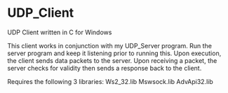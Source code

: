 # UDP_Client
 UDP Client written in C for Windows

This client works in conjunction with my UDP_Server program.
Run the server program and keep it listening prior to running this.
Upon execution, the client sends data packets to the server.
Upon receiving a packet, the server checks for validity then sends a response back to the client.

Requires the following 3 libraries:
Ws2_32.lib
Mswsock.lib
AdvApi32.lib
